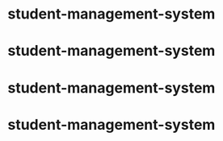 # student-management-system
# student-management-system
# student-management-system
# student-management-system
